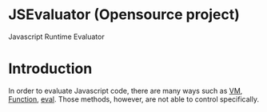 # JSEvaluator (Opensource project)

Javascript Runtime Evaluator

# Introduction

 In order to evaluate Javascript code, there are many ways such as [VM](https://nodejs.org/api/vm.html), [Function](https://developer.mozilla.org/en-US/docs/Web/JavaScript/Reference/Global_Objects/Function), [eval](https://developer.mozilla.org/en-US/docs/Web/JavaScript/Reference/Global_Objects/eval).
 Those methods, however, are not able to control specifically.

